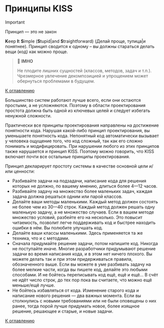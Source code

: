 # Принципы KISS

> [!IMPORTANT]
> Принцип — это не закон

**K**eep **I**t **S**imple (**S**tupid|and **S**traightforward) (Делай проще, тупица|и понятнее). Принцип сводится к одному – вы должны стараться делать вещи (код) как можно проще.

> :thinking: **IMHO**
>
> Не плодите лишних сущностей (классов, методов, задач и т.п.). Чрезмерное увлечение декомпозицией и упрощением может обернуться проблемами в будущем.

[К оглавлению](../README.md)

Большинство систем работают лучше всего, если они остаются простыми, а не усложняются. Поэтому в области проектирования простота должна быть одной из ключевых целей и следует избегать ненужной сложности.

Практически все принципы проектирования направлены на достижение понятности кода. Нарушая какой-либо принцип проектирования, вы уменьшаете понятность кода. Непонятный код автоматически вызывает у человека ощущение того, что код сложный, так как его сложно понимать и модифицировать. При нарушении любого из этих принципов также нарушается и принцип KISS. Поэтому можно говорить, что KISS включает почти все остальные принципы проектирования.

Принцип декларирует простоту системы в качестве основной цели и/или ценности:
- Разбивайте задачи на подзадачи, написание кода для решения которых не должно, по вашему мнению, длиться более 4—12 часов.
- Разбивайте задачу на множество более маленьких задач, каждая задача должна решаться одним или парой классов.
- Делайте ваши методы маленькими. Каждый метод должен состоять не более чем из 30—40 строк. Каждый метод должен решать одну маленькую задачу, а не множество случаев. Если в вашем методе множество условий, разбейте его на несколько. Это повысит читаемость, позволит легче поддерживать код и быстрее находить ошибки в нём. Вы полюбите улучшать код.
- Делайте ваши классы маленькими. Здесь применяется та же техника, что и с методами.
- Сначала придумайте решение задачи, потом напишите код. Никогда не поступайте иначе. Многие разработчики придумывают решение задачи во время написания кода, и в этом нет ничего плохого. Вы можете делать так и при этом придерживаться правила, обозначенного выше. Если вы можете в уме разбивать задачу на более мелкие части, когда вы пишете код, делайте это любыми способами. И не бойтесь переписывать код ещё, ещё и ещё… В счёт не идёт число строк, до тех пор пока вы считаете, что можно ещё меньше/ещё лучше.
- Не бойтесь избавляться от кода. Изменение старого кода и написание нового решения — два важных момента. Если вы столкнулись с новыми требованиями или не были оповещены о них ранее, тогда порой лучше придумать новое, более изящное решение, решающее и старые, и новые задачи.

[К оглавлению](../README.md)
